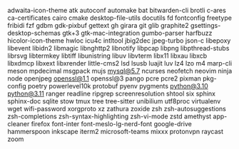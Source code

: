 adwaita-icon-theme
atk
autoconf
automake
bat
bitwarden-cli
brotli
c-ares
ca-certificates
cairo
cmake
desktop-file-utils
docutils
fd
fontconfig
freetype
fribidi
fzf
gdbm
gdk-pixbuf
gettext
gh
girara
git
glib
graphite2
gsettings-desktop-schemas
gtk+3
gtk-mac-integration
gumbo-parser
harfbuzz
hicolor-icon-theme
hwloc
icu4c
intltool
jbig2dec
jpeg-turbo
json-c
libepoxy
libevent
libidn2
libmagic
libnghttp2
libnotify
libpcap
libpng
libpthread-stubs
librsvg
libtermkey
libtiff
libunistring
libuv
libvterm
libx11
libxau
libxcb
libxdmcp
libxext
libxrender
little-cms2
lsd
lsusb
luajit
luv
lz4
lzo
m4
marp-cli
meson
mpdecimal
msgpack
mujs
mysql@5.7
ncurses
neofetch
neovim
ninja
node
openjpeg
openssl@1.1
openssl@3
pango
pcre
pcre2
pixman
pkg-config
poetry
powerlevel10k
protobuf
pyenv
pygments
python@3.10
python@3.11
ranger
readline
ripgrep
screenresolution
shtool
six
sphinx
sphinx-doc
sqlite
stow
tmux
tree
tree-sitter
unibilium
utf8proc
virtualenv
wget
wifi-password
xorgproto
xz
zathura
zoxide
zsh
zsh-autosuggestions
zsh-completions
zsh-syntax-highlighting
zsh-vi-mode
zstd
amethyst
app-cleaner
firefox
font-inter
font-meslo-lg-nerd-font
google-drive
hammerspoon
inkscape
iterm2
microsoft-teams
mixxx
protonvpn
raycast
zoom
